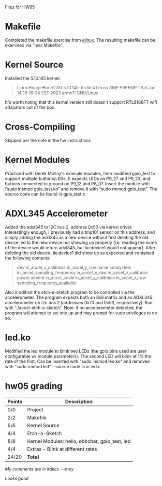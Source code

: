 Files for HW05

# Makefile
Completed the makefile exercise from [elinux](https://elinux.org/EBC_Exercise_15_make). The resulting makefile can be examined via "less Makefile".

# Kernel Source
Installed the 5.10.145 kernel.
>Linux BeagleBone2751 5.10.145-ti-r55 #1xross SMP PREEMPT Sat Jan 14 16:35:04 EST 2023 armv7l GNU/Linux

It's worth noting that this kernel version still doesn't support RTL8188FT wifi adapators out of the box.

# Cross-Compiling
Skipped per the note in the hw instructions

# Kernel Modules
Practiced with Derek Molloy's example modules, then modified gpio_test to support multiple buttons/LEDs. It expects LEDs on P9_27 and P9_23, and buttons connected to ground on P9_12 and P8_07. Insert the module with "sudo insmod gpio_test.ko" and remove it with "sudo rmmod gpio_test". The source code can be found in gpio_test.c

# ADXL345 Accelerometer
Added the adxl345 to I2C bus 2, address 0x53 via kernel driver. Interestingly enough, I previously had a tmp101 sensor on this address, and simply adding the adxl345 as a new device without first deleting the old device led to the new device not showing up properly (i.e. reading the name of the device would return adxl345, but iio:device1 would not appear). After deleting the old device, iio:device1 did show up as expected and contained the following contents:
>dev in_accel_x_calibbias in_accel_y_raw name subsystem in_accel_sampling_frequency in_accel_x_raw in_accel_z_calibbias power uevent in_accel_scale in_accel_y_calibbias in_accel_z_raw sampling_frequency_available

Also modified the etch-a-sketch program to be controlled via the accelerometer. The program expects both an 8x8 matrix and an ADXL345 accelerometer on i2c bus 2 (addresses 0x70 and 0x53, respectively). Run with "./accel-etch-a-sketch". Note: if no accelerometer detected, the program will attempt to set one up and may prompt for sudo privileges to do so.

# led.ko
Modified the led module to blink two LEDs (the gpio pins used are user configurable w/ module parameters). The second LED will blink at 1/2 the rate of the first. Can be inserted with "sudo insmod led.ko" and removed with "sudo rmmod led" - source code is in led.c

# hw05 grading

| Points      | Description |
| ----------- | ----------- |
|  0/0 | Project 
|  2/2 | Makefile
|  6/6 | Kernel Source
|  4/4 | Etch-a-Sketch
|  8/8 | Kernel Modules: hello, ebbchar, gpio_test, led
|  4/4 | Extras - Blink at different rates
| 24/20 | **Total**

*My comments are in italics. --may*

*Looks good*